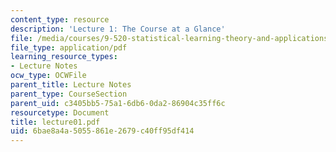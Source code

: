 ```yaml
---
content_type: resource
description: 'Lecture 1: The Course at a Glance'
file: /media/courses/9-520-statistical-learning-theory-and-applications-spring-2003/6bae8a4a5055861e2679c40ff95df414_lecture01.pdf
file_type: application/pdf
learning_resource_types:
- Lecture Notes
ocw_type: OCWFile
parent_title: Lecture Notes
parent_type: CourseSection
parent_uid: c3405bb5-75a1-6db6-0da2-86904c35ff6c
resourcetype: Document
title: lecture01.pdf
uid: 6bae8a4a-5055-861e-2679-c40ff95df414
---
```

